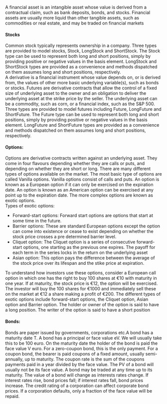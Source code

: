 A financial asset is an intangible asset whose value is derived from a contractual claim, such as bank deposits, bonds, and stocks. Financial assets are usually more liquid than other tangible assets, such as commodities or real estate, and may be traded on financial markets 

#### Stocks 

Common stock typically represents ownership in a company. Three types are provided to model stocks, Stock, LongStock and ShortStock. The Stock type can be used to represent both long and short positions, simply by providing positive or negative values in the basis element. LongStock and ShortStock types are provided as a convenience and methods dispatched on them assumes long and short positions, respectively.  
A derivative is a financial instrument whose value depends on, or is derived from, the values of other more basic underlying variable(s), such as bonds or stocks. Futures are derivative contracts that allow the control of a fixed size of underlying asset to the owner and an obligation to deliver the underlying asset at the strike price by the seller. The underlying asset can be a commodity, such as corn, or a financial index, such as the S&P 500.
Three types are provided to model futures including Future, LongFuture and ShortFuture. The Future type can be used to represent both long and short positions, simply by providing positive or negative values in the basis element. LongFuture and ShortFuture types are provided as a convenience and methods dispatched on them assumes long and short positions, respectively.
#### Options: 
Options are derivative contracts written against an underlying asset. They come in four flavours depending whether they are calls or puts, and depending on whether they are short or long.
There are many different types of options available on the market. The most basic type of options are called Vanilla options. Vanilla options consist of calls and puts. An option is known as a European option if it can only be exercised on the expiration date. An option is known as an American option can be exercised at any point up to the expiration date. The more complex options are known as exotic options.  
Types of exotic options:  
* Forward-start options: Forward start options are options that start at some time in the future. 
* Barrier options: These are standard European options except the option can come into existence or cease to exist depending on whether the stock price crosses a pre determined barrier level.
* Cliquet option: The Cliquet option is a series of consecutive forward-start options, one starting as the previous one expires. The payoff for each term in the series locks in the return on the underlying asset
* Asian option: This option pays the difference between the average of the stock price over its lifespan and the stike price at expiration. 

To understand how investors use these options, consider a European call option in which one has the right to buy 100 shares at €10 with maturity in one year. If at maturity, the stock price is €12, the option will be exercised. The investor will buy the 100 shares for €1000 and immediately sell these on the market at €12 a share making a profit of €200.
The different types of exotic options include forward-start options, the Cliquet option, Asian option and Barrier option. The holder or owner of the option is said to have a long position. The writer of the option is said to have a short position
#### Bonds:
Bonds are paper issued by governments, corporations etc.A bond has a maturity date T. A bond has a principal or  face value eV. We will usually take this to be 100 euro. On the maturity date the holder of the bond is paid the face value V euro. For a zero-coupon bond, this is the only payment. For a coupon bond, the bearer is paid coupons of a fixed amount, usually semi-annually, up to maturity. The coupon rate is the sum of the coupons payments paid in a year divided by the face value. The PV of a bond will usually not be its face value. A bond may be traded at any time up to its maturity. The value of a bond will change as interests rates change. If interest rates rise, bond prices fall; if interest rates fall, bond prices increase. The credit rating of a corporation can affect corporate bond prices. If a corporation defaults, only a fraction of the face value will be repaid.
